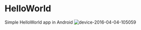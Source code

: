 # HelloWorld
Simple HelloWorld app in Android
![device-2016-04-04-105059](https://cloud.githubusercontent.com/assets/18122646/14251946/31483580-fa53-11e5-9f94-b381d6cd633c.png)
